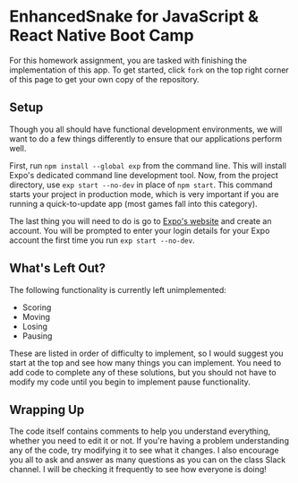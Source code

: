# EnhancedSnake for JavaScript & React Native Boot Camp

For this homework assignment, you are tasked with finishing the implementation
of this app. To get started, click `fork` on the top right corner of this page
to get your own copy of the repository.

## Setup

Though you all should have functional development environments, we will want to
do a few things differently to ensure that our applications perform well.

First, run `npm install --global exp` from the command line. This will install
Expo's dedicated command line development tool. Now, from the project directory,
use `exp start --no-dev` in place of `npm start`. This command starts your
project in production mode, which is very important if you are running a
quick-to-update app (most games fall into this category).

The last thing you will need to do is go to [Expo's website](https://expo.io)
and create an account. You will be prompted to enter your login details for your
Expo account the first time you run `exp start --no-dev`.

## What's Left Out?

The following functionality is currently left unimplemented:
* Scoring
* Moving
* Losing
* Pausing

These are listed in order of difficulty to implement, so I would suggest you
start at the top and see how many things you can implement. You need to add code
to complete any of these solutions, but you should not have to modify my code
until you begin to implement pause functionality.

## Wrapping Up

The code itself contains comments to help you understand everything, whether you
need to edit it or not. If you're having a problem understanding any of the
code, try modifying it to see what it changes. I also encourage you all to ask
and answer as many questions as you can on the class Slack channel. I will be
checking it frequently to see how everyone is doing!